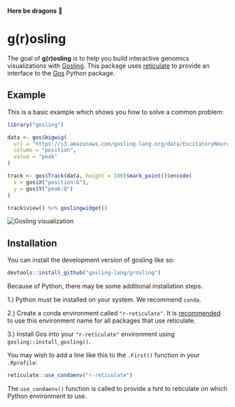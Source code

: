 **Here be dragons** 🐉

# g(r)osling

<!-- badges: start -->
<!-- badges: end -->

The goal of **g(r)osling** is to help you build interactive genomics visualizations with 
[Gosling](https://github.com/gosling-lang/gosling.js). This package uses 
[reticulate](https://rstudio.github.io/reticulate/) to provide an interface
to the [Gos](https://github.com/gosling-lang/gos) Python package.


## Example

This is a basic example which shows you how to solve a common problem:

```r
library("gosling")

data <- gos$bigwig(
  url = "https://s3.amazonaws.com/gosling-lang.org/data/ExcitatoryNeurons-insertions_bin100_RIPnorm.bw",
  column = "position",
  value = "peak"
)

track <- gos$Track(data, height = 100)$mark_point()$encode(
  x = gos$X("position:G"),
  y = gos$Y("peak:Q")
)

track$view() %>% goslingwidget()
```

![Gosling visualization](https://user-images.githubusercontent.com/24403730/180341226-a9ac36b4-47cb-40d8-bfd2-a2e6f18c153f.png)

## Installation

You can install the development version of gosling like so:

``` r
devtools::install_github("gosling-lang/grosling") 
```

Because of Python, there may be some additional installation steps.

1.) Python must be installed on your system. We recommend `conda`.

2.) Create a conda environment called `"r-reticulate"`. It is [recommended](https://rstudio.github.io/reticulate/articles/python_packages.html) 
to use this environment name for all packages that use reticulate. 

3.) Install Gos into your `"r-reticulate"` environment using `gosling::install_gosling()`.

You may wish to add a line like this to the `.First()` function in your `.Rprofile`:

```r
reticulate::use_condaenv("r-reticulate")
```

The `use_condaenv()` function is called to provide a hint to reticulate on which Python environment to use.
